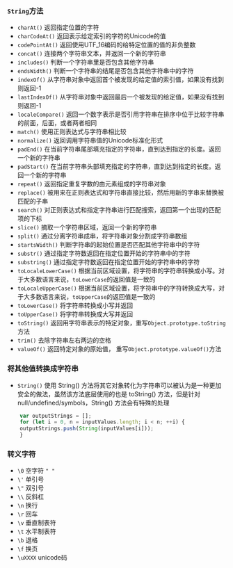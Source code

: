 ### `String`方法
* `charAt()` 返回指定位置的字符
* `charCodeAt()` 返回表示给定索引的字符的Unicode的值
* `codePointAt()` 返回使用UTF_16编码的给特定位置的值的非负整数
* `concat()` 连接两个字符串文本，并返回一个新的字符串
* `includes()` 判断一个字符串里是否包含其他字符串
* `endsWidth()` 判断一个字符串的结尾是否包含其他字符串中的字符
* `indexOf()` 从字符串对象中返回首个被发现的给定值的索引值，如果没有找到则返回-1
* `lastIndexOf()` 从字符串对象中返回最后一个被发现的给定值，如果没有找到则返回-1
* `localeCompare()` 返回一个数字表示是否引用字符串在排序中位于比较字符串的前面，后面，或者两者相同
* `match()` 使用正则表达式与字符串相比较
* `normalize()` 返回调用字符串值的Unicode标准化形式
* `padEnd()` 在当前字符串尾部填充指定的字符串，直到达到指定的长度。返回一个新的字符串
* `padStart()` 在当前字符串头部填充指定的字符串，直到达到指定的长度。返回一个新的字符串
* `repeat()` 返回指定重复字数的由元素组成的字符串对象
* `replace()` 被用来在正则表达式和字符串直接比较，然后用新的字串来替换被匹配的子串
* `search()` 对正则表达式和指定字符串进行匹配搜索，返回第一个出现的匹配项的下标
* `slice()` 摘取一个字符串区域，返回一个新的字符串
* `split()` 通过分离字符串成串，将字符串对象分割成字符串数组
* `startsWidth()` 判断字符串的起始位置是否匹配其他字符串中的字符
* `substr()` 通过指定字符数返回在指定位置开始的字符串中的字符
* `substring()` 通过指定字符数返回在指定位置开始的字符串中的字符
* `toLocaleLowerCase()` 根据当前区域设置，将字符串的字符串转换成小写。对于大多数语言来说，`toLowerCase`的返回值是一致的
* `toLocaleUpperCase()` 根据当前区域设置，将字符串中的字符转换成大写，对于大多数语言来说，`toUpperCase`的返回值是一致的
* `toLowerCase()` 将字符串转换成小写并返回
* `toUpperCase()` 将字符串转换成大写并返回
* `toString()` 返回用字符串表示的特定对象，重写`Object.prototype.toString`方法
* `trim()` 去除字符串左右两边的空格
* `valueOf()` 返回特定对象的原始值， 重写`Object.prototype.valueOf()`方法


### 将其他值转换成字符串
* `String()` 使用 String() 方法将其它对象转化为字符串可以被认为是一种更加安全的做法，虽然该方法底层使用的也是 toString() 方法，但是针对 null/undefined/symbols，String() 方法会有特殊的处理
```javascript
    var outputStrings = [];
    for (let i = 0, n = inputValues.length; i < n; ++i) {
    outputStrings.push(String(inputValues[i]));
    }
```



### 转义字符
* `\0`  空字符 `" "`
* `\'` 单引号
* `\"` 双引号
* `\\` 反斜杠
* `\n` 换行
* `\r` 回车
* `\v` 垂直制表符
* `\t` 水平制表符
* `\b` 退格
* `\f` 换页
* `\uXXXX` unicode码

